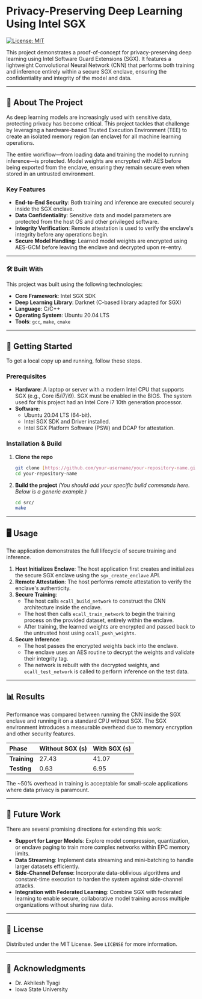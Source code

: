 # Privacy-Preserving Deep Learning Using Intel SGX

[![License: MIT](https://img.shields.io/badge/License-MIT-yellow.svg)](https://opensource.org/licenses/MIT)

This project demonstrates a proof-of-concept for privacy-preserving deep learning using Intel Software Guard Extensions (SGX). It features a lightweight Convolutional Neural Network (CNN) that performs both training and inference entirely within a secure SGX enclave, ensuring the confidentiality and integrity of the model and data.

---
## 📖 About The Project

As deep learning models are increasingly used with sensitive data, protecting privacy has become critical. This project tackles that challenge by leveraging a hardware-based Trusted Execution Environment (TEE) to create an isolated memory region (an enclave) for all machine learning operations.

The entire workflow—from loading data and training the model to running inference—is protected. Model weights are encrypted with AES before being exported from the enclave, ensuring they remain secure even when stored in an untrusted environment.

### Key Features

-   **End-to-End Security**: Both training and inference are executed securely inside the SGX enclave.
-   **Data Confidentiality**: Sensitive data and model parameters are protected from the host OS and other privileged software.
-   **Integrity Verification**: Remote attestation is used to verify the enclave's integrity before any operations begin.
-   **Secure Model Handling**: Learned model weights are encrypted using AES-GCM before leaving the enclave and decrypted upon re-entry.

---
### 🛠️ Built With

This project was built using the following technologies:

* **Core Framework**: Intel SGX SDK
* **Deep Learning Library**: Darknet (C-based library adapted for SGX)
* **Language**: C/C++
* **Operating System**: Ubuntu 20.04 LTS
* **Tools**: `gcc`, `make`, `cmake`

---
## 🚀 Getting Started

To get a local copy up and running, follow these steps.

### Prerequisites

-   **Hardware**: A laptop or server with a modern Intel CPU that supports SGX (e.g., Core i5/i7/i9). SGX must be enabled in the BIOS. The system used for this project had an Intel Core i7 10th generation processor.
-   **Software**:
    * Ubuntu 20.04 LTS (64-bit).
    * Intel SGX SDK and Driver installed.
    * Intel SGX Platform Software (PSW) and DCAP for attestation.

### Installation & Build

1.  **Clone the repo**
    ```sh
    git clone [https://github.com/your-username/your-repository-name.git](https://github.com/your-username/your-repository-name.git)
    cd your-repository-name
    ```
2.  **Build the project**
    *(You should add your specific build commands here. Below is a generic example.)*
    ```sh
    cd src/
    make
    ```

---
## 🖥️ Usage

The application demonstrates the full lifecycle of secure training and inference.

1.  **Host Initializes Enclave**: The host application first creates and initializes the secure SGX enclave using the `sgx_create_enclave` API.
2.  **Remote Attestation**: The host performs remote attestation to verify the enclave's authenticity.
3.  **Secure Training**:
    * The host calls `ecall_build_network` to construct the CNN architecture inside the enclave.
    * The host then calls `ecall_train_network` to begin the training process on the provided dataset, entirely within the enclave.
    * After training, the learned weights are encrypted and passed back to the untrusted host using `ocall_push_weights`.
4.  **Secure Inference**:
    * The host passes the encrypted weights back into the enclave.
    * The enclave uses an AES routine to decrypt the weights and validate their integrity tag.
    * The network is rebuilt with the decrypted weights, and `ecall_test_network` is called to perform inference on the test data.

---
## 📊 Results

Performance was compared between running the CNN inside the SGX enclave and running it on a standard CPU without SGX. The SGX environment introduces a measurable overhead due to memory encryption and other security features.

| Phase | Without SGX (s) | With SGX (s) |
| :--- | :--- | :--- |
| **Training** | 27.43 | 41.07 |
| **Testing** | 0.63 | 6.95 |


The ~50% overhead in training is acceptable for small-scale applications where data privacy is paramount.

---
## 🔭 Future Work

There are several promising directions for extending this work:

-   **Support for Larger Models**: Explore model compression, quantization, or enclave paging to train more complex networks within EPC memory limits.
-   **Data Streaming**: Implement data streaming and mini-batching to handle larger datasets efficiently.
-   **Side-Channel Defense**: Incorporate data-oblivious algorithms and constant-time execution to harden the system against side-channel attacks.
-   **Integration with Federated Learning**: Combine SGX with federated learning to enable secure, collaborative model training across multiple organizations without sharing raw data.

---
## 📜 License

Distributed under the MIT License. See `LICENSE` for more information.

---
## 🙏 Acknowledgments

* Dr. Akhilesh Tyagi
* Iowa State University
